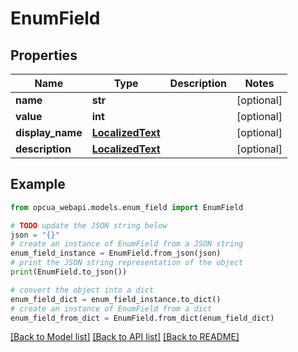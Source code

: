 # EnumField


## Properties

Name | Type | Description | Notes
------------ | ------------- | ------------- | -------------
**name** | **str** |  | [optional] 
**value** | **int** |  | [optional] 
**display_name** | [**LocalizedText**](LocalizedText.md) |  | [optional] 
**description** | [**LocalizedText**](LocalizedText.md) |  | [optional] 

## Example

```python
from opcua_webapi.models.enum_field import EnumField

# TODO update the JSON string below
json = "{}"
# create an instance of EnumField from a JSON string
enum_field_instance = EnumField.from_json(json)
# print the JSON string representation of the object
print(EnumField.to_json())

# convert the object into a dict
enum_field_dict = enum_field_instance.to_dict()
# create an instance of EnumField from a dict
enum_field_from_dict = EnumField.from_dict(enum_field_dict)
```
[[Back to Model list]](../README.md#documentation-for-models) [[Back to API list]](../README.md#documentation-for-api-endpoints) [[Back to README]](../README.md)


